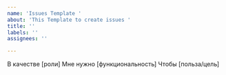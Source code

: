 ```yaml
---
name: 'Issues Template '
about: 'This Template to create issues '
title: ''
labels: ''
assignees: ''

---
```


В качестве [роли]
Мне нужно [функциональность]
Чтобы [польза/цель]
